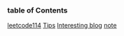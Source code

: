 ### table of Contents
[leetcode114](./leetcode.md)
[Tips](./tips.md)
[Interesting blog](./marked_blog.md)
[note](./article_B_trees.md)